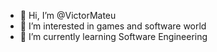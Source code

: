 - 👋 Hi, I’m @VictorMateu
- 👀 I’m interested in games and software world
- 🌱 I’m currently learning Software Engineering

<!---
VictorMateu/VictorMateu is a ✨ special ✨ repository because its `README.md` (this file) appears on your GitHub profile.
You can click the Preview link to take a look at your changes.
--->

